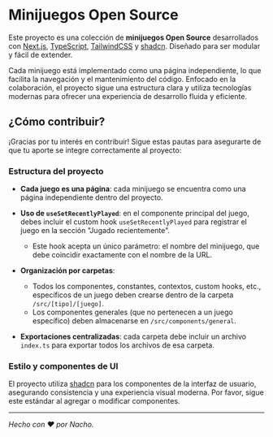 # Minijuegos Open Source

Este proyecto es una colección de **minijuegos Open Source** desarrollados con [Next.js](https://nextjs.org/), [TypeScript](https://www.typescriptlang.org/), [TailwindCSS](https://tailwindcss.com/) y [shadcn](https://ui.shadcn.com/). Diseñado para ser modular y fácil de extender.

Cada minijuego está implementado como una página independiente, lo que facilita la navegación y el mantenimiento del código. Enfocado en la colaboración, el proyecto sigue una estructura clara y utiliza tecnologías modernas para ofrecer una experiencia de desarrollo fluida y eficiente.

## ¿Cómo contribuir?

¡Gracias por tu interés en contribuir! Sigue estas pautas para asegurarte de que tu aporte se integre correctamente al proyecto:

### Estructura del proyecto

- **Cada juego es una página**: cada minijuego se encuentra como una página independiente dentro del proyecto.

- **Uso de `useSetRecentlyPlayed`**: en el componente principal del juego, debes incluir el custom hook `useSetRecentlyPlayed` para registrar el juego en la sección "Jugado recientemente".

  - Este hook acepta un único parámetro: el nombre del minijuego, que debe coincidir exactamente con el nombre de la URL.

- **Organización por carpetas**:

  - Todos los componentes, constantes, contextos, custom hooks, etc., específicos de un juego deben crearse dentro de la carpeta `/src/[tipo]/[juego]`.
  - Los componentes generales (que no pertenecen a un juego específico) deben almacenarse en `/src/components/general`.

- **Exportaciones centralizadas**: cada carpeta debe incluir un archivo `index.ts` para exportar todos los archivos de esa carpeta.

### Estilo y componentes de UI

El proyecto utiliza [shadcn](https://ui.shadcn.com/) para los componentes de la interfaz de usuario, asegurando consistencia y una experiencia visual moderna. Por favor, sigue este estándar al agregar o modificar componentes.

---

_Hecho con ❤️ por Nacho._

